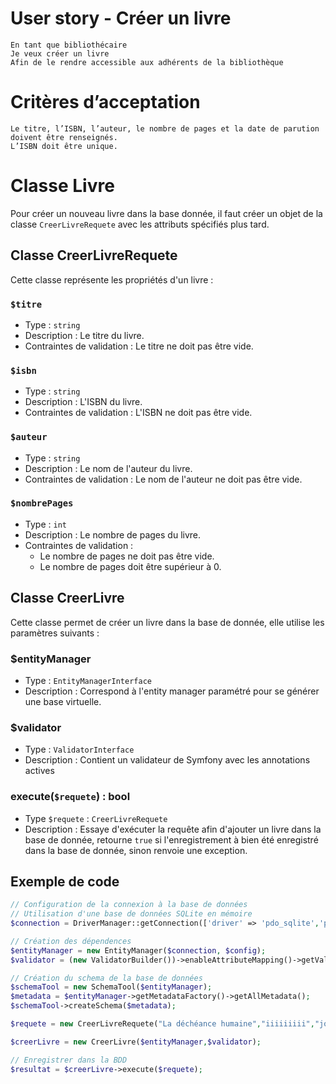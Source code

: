 # User story - Créer un livre

```
En tant que bibliothécaire
Je veux créer un livre
Afin de le rendre accessible aux adhérents de la bibliothèque
```
# Critères d’acceptation

```
Le titre, l’ISBN, l’auteur, le nombre de pages et la date de parution doivent être renseignés.
L’ISBN doit être unique.
```

# Classe Livre

Pour créer un nouveau livre dans la base donnée, il faut créer un objet de la classe `CreerLivreRequete` avec les
attributs spécifiés plus tard.

## Classe CreerLivreRequete

Cette classe représente les propriétés d'un livre :

### `$titre`

- Type : `string`
- Description : Le titre du livre.
- Contraintes de validation : Le titre ne doit pas être vide.

### `$isbn`

- Type : `string`
- Description : L'ISBN du livre.
- Contraintes de validation : L'ISBN ne doit pas être vide.

### `$auteur`

- Type : `string`
- Description : Le nom de l'auteur du livre.
- Contraintes de validation : Le nom de l'auteur ne doit pas être vide.

### `$nombrePages`

- Type : `int`
- Description : Le nombre de pages du livre.
- Contraintes de validation :
    - Le nombre de pages ne doit pas être vide.
    - Le nombre de pages doit être supérieur à 0.

## Classe CreerLivre

Cette classe permet de créer un livre dans la base de donnée, elle utilise les paramètres suivants :

### $entityManager

- Type : `EntityManagerInterface`
- Description : Correspond à l'entity manager paramétré pour se générer une base virtuelle.

### $validator

- Type : `ValidatorInterface`
- Description : Contient un validateur de Symfony avec les annotations actives

### execute(`$requete`) : bool

- Type `$requete` : `CreerLivreRequete`
- Description : Essaye d'exécuter la requête afin d'ajouter un livre dans la base de donnée, retourne `true` si
  l'enregistrement à bien été enregistré dans la base de donnée, sinon renvoie une exception.

## Exemple de code

```php
// Configuration de la connexion à la base de données
// Utilisation d'une base de données SQLite en mémoire
$connection = DriverManager::getConnection(['driver' => 'pdo_sqlite','path' => ':memory:'], $config);

// Création des dépendences
$entityManager = new EntityManager($connection, $config);
$validator = (new ValidatorBuilder())->enableAttributeMapping()->getValidator();

// Création du schema de la base de données
$schemaTool = new SchemaTool($entityManager);
$metadata = $entityManager->getMetadataFactory()->getAllMetadata();
$schemaTool->createSchema($metadata);

$requete = new CreerLivreRequete("La déchéance humaine","iiiiiiiii","johndoe",50);

$creerLivre = new CreerLivre($entityManager,$validator);

// Enregistrer dans la BDD
$resultat = $creerLivre->execute($requete);
```